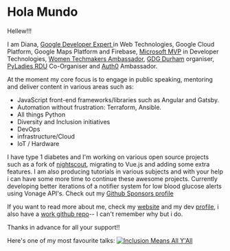 # Hola Mundo
Hellew!!!

I am Diana,  [Google Developer Expert ](https://developers.google.com/community/experts/directory/profile/profile-diana_rodr_C3_ADguez_manrique)in Web Technologies, Google Cloud Platform, Google Maps Platform and Firebase, [Microsoft MVP](https://mvp.microsoft.com/en-us/PublicProfile/5003700?fullName=Diana%20) in Developer Technologies, [Women Techmakers Ambassador](https://www.womentechmakers.com/ambassadors/diana-rodriguez), [GDG Durham](https://gdgdurham.org) organiser, [PyLadies RDU](https://www.meetup.com/pyladies-rdu/) Co-Organiser and [Auth0](https://auth0.com) Ambassador.

At the moment my core focus is to engage in public speaking, mentoring and deliver content in various areas such as:

- JavaScript front-end frameworks/libraries such as Angular and Gatsby.
- Automation without frustration: Terraform, Ansible.
- All things Python
- Diversity and Inclusion initiatives
- DevOps 
- infrastructure/Cloud
- IoT / Hardware

I have type 1 diabetes and I'm working on various open source projects such as a fork of [nightscout](http://nightscout.info), migrating to Vue.js and adding some extra features. I am also producing tutorials in various subjects and with your help i can have some more time to continue these awesome projects. Currently developing better iterations of a notifier system for low blood glucose alerts using Vonage API's. Check out my [Github Sponsors profile](https://github.com/sponsors/alphacentauri82/)

If you want to read more about me, check my [website](https://superdi.dev) and my dev [profile](https://dev.to/superdiana), i also have a [work github repo](https://github.com/superdiana)-- I can't remember why but i do.

Thanks in advance for all your support!!

Here's one of my most favourite talks:
[![Inclusion Means All Y'All](http://img.youtube.com/vi/jINg1PuaRs8/0.jpg)](https://youtu.be/jINg1PuaRs8)
